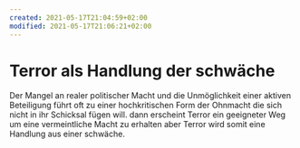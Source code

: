 ```yaml
---
created: 2021-05-17T21:04:59+02:00
modified: 2021-05-17T21:06:21+02:00
---
```


# Terror als Handlung der schwäche

Der Mangel an realer politischer Macht und die Unmöglichkeit einer aktiven Beteiligung führt oft zu einer hochkritischen Form der Ohnmacht die sich nicht in ihr Schicksal fügen will. dann erscheint Terror ein geeigneter Weg um eine vermeintliche Macht zu erhalten aber Terror wird somit eine Handlung aus einer schwäche.